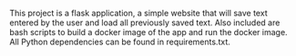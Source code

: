 This project is a flask application, a simple website that will save text entered by the user and load all previously saved text. Also included are bash scripts to build a docker image of the app and run the docker image. All Python dependencies can be found in requirements.txt. 
